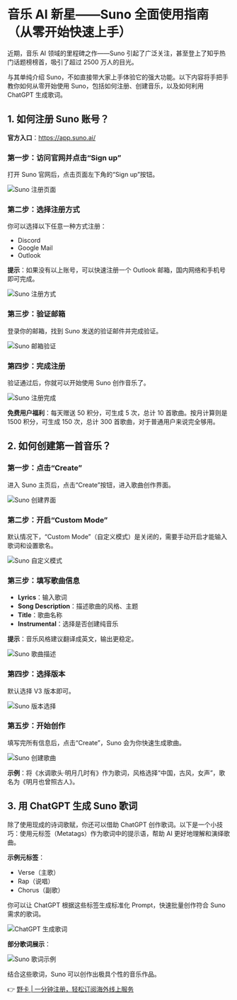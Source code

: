 # 音乐 AI 新星——Suno 全面使用指南（从零开始快速上手）

近期，音乐 AI 领域的里程碑之作——Suno 引起了广泛关注，甚至登上了知乎热门话题榜榜首，吸引了超过 2500 万人的目光。

与其单纯介绍 Suno，不如直接带大家上手体验它的强大功能。以下内容将手把手教你如何从零开始使用 Suno，包括如何注册、创建音乐，以及如何利用 ChatGPT 生成歌词。

## 1. 如何注册 Suno 账号？

**官方入口**：https://app.suno.ai/

### 第一步：访问官网并点击“Sign up”
打开 Suno 官网后，点击页面左下角的“Sign up”按钮。

![Suno 注册页面](https://bbtdd.com/wp-content/uploads/img/23267112.webp)

### 第二步：选择注册方式
你可以选择以下任意一种方式注册：
- Discord
- Google Mail
- Outlook

**提示**：如果没有以上账号，可以快速注册一个 Outlook 邮箱，国内网络和手机号即可完成。

![Suno 注册方式](https://bbtdd.com/wp-content/uploads/img/53410135883482.webp)

### 第三步：验证邮箱
登录你的邮箱，找到 Suno 发送的验证邮件并完成验证。

![Suno 邮箱验证](https://bbtdd.com/wp-content/uploads/img/1724589682787.webp)

### 第四步：完成注册
验证通过后，你就可以开始使用 Suno 创作音乐了。

![Suno 注册完成](https://bbtdd.com/wp-content/uploads/img/5460888008205.webp)

**免费用户福利**：每天赠送 50 积分，可生成 5 次，总计 10 首歌曲。按月计算则是 1500 积分，可生成 150 次，总计 300 首歌曲，对于普通用户来说完全够用。

## 2. 如何创建第一首音乐？

### 第一步：点击“Create”
进入 Suno 主页后，点击“Create”按钮，进入歌曲创作界面。

![Suno 创建界面](https://bbtdd.com/wp-content/uploads/img/2130694265.webp)

### 第二步：开启“Custom Mode”
默认情况下，“Custom Mode”（自定义模式）是关闭的，需要手动开启才能输入歌词和设置歌名。

![Suno 自定义模式](https://bbtdd.com/wp-content/uploads/img/123997230.webp)

### 第三步：填写歌曲信息
- **Lyrics**：输入歌词
- **Song Description**：描述歌曲的风格、主题
- **Title**：歌曲名称
- **Instrumental**：选择是否创建纯音乐

**提示**：音乐风格建议翻译成英文，输出更稳定。

![Suno 歌曲描述](https://bbtdd.com/wp-content/uploads/img/057460307329403.webp)

### 第四步：选择版本
默认选择 V3 版本即可。

![Suno 版本选择](https://bbtdd.com/wp-content/uploads/img/571818000162925.webp)

### 第五步：开始创作
填写完所有信息后，点击“Create”，Suno 会为你快速生成歌曲。

![Suno 创建歌曲](https://bbtdd.com/wp-content/uploads/img/01987732.webp)

**示例**：将《水调歌头·明月几时有》作为歌词，风格选择“中国，古风，女声”，歌名为《明月也曾照古人》。

## 3. 用 ChatGPT 生成 Suno 歌词

除了使用现成的诗词歌赋，你还可以借助 ChatGPT 创作歌词。以下是一个小技巧：使用元标签（Metatags）作为歌词中的提示语，帮助 AI 更好地理解和演绎歌曲。

**示例元标签**：
- Verse（主歌）
- Rap（说唱）
- Chorus（副歌）

你可以让 ChatGPT 根据这些标签生成标准化 Prompt，快速批量创作符合 Suno 需求的歌词。

![ChatGPT 生成歌词](https://bbtdd.com/wp-content/uploads/img/7191001845.webp)

**部分歌词展示**：

![Suno 歌词示例](https://bbtdd.com/wp-content/uploads/img/52583803411.webp)

结合这些歌词，Suno 可以创作出极具个性的音乐作品。

👉 [野卡 | 一分钟注册，轻松订阅海外线上服务](https://bbtdd.com/yeka)